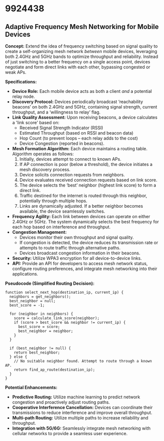 # 9924438

## Adaptive Frequency Mesh Networking for Mobile Devices

**Concept:** Extend the idea of frequency switching based on signal quality to create a self-organizing mesh network *between* mobile devices, leveraging both 2.4GHz and 5GHz bands to optimize throughput and reliability. Instead of just switching to a better frequency on a single access point, devices negotiate and form direct links with each other, bypassing congested or weak APs.

**Specifications:**

*   **Device Role:** Each mobile device acts as both a client *and* a potential relay node.
*   **Discovery Protocol:** Devices periodically broadcast ‘reachability beacons’ on both 2.4GHz and 5GHz, containing signal strength, current throughput, and a ‘willingness to relay’ flag.
*   **Link Quality Assessment:** Upon receiving beacons, a device calculates a 'link score' based on:
    *   Received Signal Strength Indicator (RSSI)
    *   Estimated Throughput (based on RSSI and beacon data)
    *   Hop Count (to prevent loops – each relay adds to the cost)
    *   Device Congestion (reported in beacons).
*   **Mesh Formation Algorithm:** Each device maintains a routing table. Algorithm operates as follows:
    1.  Initially, devices attempt to connect to known APs.
    2.  If AP connection is poor (below a threshold), the device initiates a mesh discovery process.
    3.  Device solicits connection requests from neighbors.
    4.  Device evaluates received connection requests based on link score.
    5.  The device selects the ‘best’ neighbor (highest link score) to form a direct link.
    6.  Traffic destined for the internet is routed through this neighbor, potentially through multiple hops.
    7.  Links are dynamically adjusted. If a better neighbor becomes available, the device seamlessly switches.
*   **Frequency Agility:**  Each link between devices can operate on either 2.4GHz or 5GHz. The system dynamically selects the best frequency for each hop based on interference and throughput.
*   **Congestion Management:**
    *   Devices monitor their own throughput and signal quality.
    *   If congestion is detected, the device reduces its transmission rate or attempts to route traffic through alternative paths.
    *   Devices broadcast congestion information in their beacons.
*   **Security:** Utilize WPA3 encryption for all device-to-device links.
*   **API:** Provide an API for developers to access mesh network status, configure routing preferences, and integrate mesh networking into their applications.

**Pseudocode (Simplified Routing Decision):**

```
function select_next_hop(destination_ip, current_ip) {
  neighbors = get_neighbors();
  best_neighbor = null;
  best_score = -1;

  for (neighbor in neighbors) {
    score = calculate_link_score(neighbor);
    if (score > best_score && neighbor != current_ip) {
      best_score = score;
      best_neighbor = neighbor;
    }
  }

  if (best_neighbor != null) {
    return best_neighbor;
  } else {
    // No suitable neighbor found. Attempt to route through a known AP.
    return find_ap_route(destination_ip);
  }
}
```

**Potential Enhancements:**

*   **Predictive Routing:** Utilize machine learning to predict network congestion and proactively adjust routing paths.
*   **Cooperative Interference Cancellation:** Devices can coordinate their transmissions to reduce interference and improve overall throughput.
*   **Multi-path Routing:** Utilize multiple paths to increase reliability and throughput.
*   **Integration with 5G/6G:** Seamlessly integrate mesh networking with cellular networks to provide a seamless user experience.